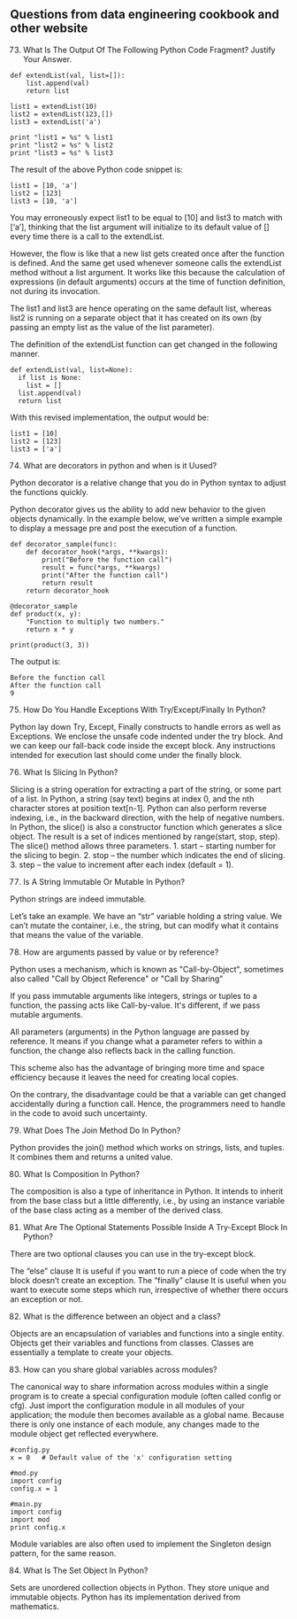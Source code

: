 ## Questions from data engineering cookbook and other website
73. What Is The Output Of The Following Python Code Fragment? Justify Your Answer.
```
def extendList(val, list=[]):
    list.append(val)
    return list

list1 = extendList(10)
list2 = extendList(123,[])
list3 = extendList('a')

print "list1 = %s" % list1
print "list2 = %s" % list2
print "list3 = %s" % list3
```
The result of the above Python code snippet is: 
```
list1 = [10, 'a']
list2 = [123]
list3 = [10, 'a']
```
You may erroneously expect list1 to be equal to [10] and list3 to match with [‘a’], thinking that the list argument will initialize to its default value of [] every time there is a call to the extendList.

However, the flow is like that a new list gets created once after the function is defined. And the same get used whenever someone calls the extendList method without a list argument. It works like this because the calculation of expressions (in default arguments) occurs at the time of function definition, not during its invocation.

The list1 and list3 are hence operating on the same default list, whereas list2 is running on a separate object that it has created on its own (by passing an empty list as the value of the list parameter).

The definition of the extendList function can get changed in the following manner.

```
def extendList(val, list=None):
  if list is None:
    list = []
  list.append(val)
  return list
```
With this revised implementation, the output would be:
```
list1 = [10]
list2 = [123]
list3 = ['a']
```

74. What are decorators in python and when is it Uused?

Python decorator is a relative change that you do in Python syntax to adjust the functions quickly.

Python decorator gives us the ability to add new behavior to the given objects dynamically. In the example below, we’ve written a simple example to display a message pre and post the execution of a function.

```
def decorator_sample(func):
    def decorator_hook(*args, **kwargs):
        print("Before the function call")
        result = func(*args, **kwargs)
        print("After the function call")
        return result
    return decorator_hook

@decorator_sample
def product(x, y):
    "Function to multiply two numbers."
    return x * y

print(product(3, 3))
```

The output is: 
```
Before the function call
After the function call
9
```

75. How Do You Handle Exceptions With Try/Except/Finally In Python?

Python lay down Try, Except, Finally constructs to handle errors as well as Exceptions. We enclose the unsafe code indented under the try block. And we can keep our fall-back code inside the except block. Any instructions intended for execution last should come under the finally block.

76. What Is Slicing In Python?

Slicing is a string operation for extracting a part of the string, or some part of a list. In Python, a string (say text) begins at index 0, and the nth character stores at position text[n-1]. Python can also perform reverse indexing, i.e., in the backward direction, with the help of negative numbers. In Python, the slice() is also a constructor function which generates a slice object. The result is a set of indices mentioned by range(start, stop, step). The slice() method allows three parameters. 1. start – starting number for the slicing to begin. 2. stop – the number which indicates the end of slicing. 3. step – the value to increment after each index (default = 1).

77. Is A String Immutable Or Mutable In Python?

Python strings are indeed immutable.

Let’s take an example. We have an “str” variable holding a string value. We can’t mutate the container, i.e., the string, but can modify what it contains that means the value of the variable.

78. How are arguments passed by value or by reference?

Python uses a mechanism, which is known as "Call-by-Object", sometimes also called "Call by Object Reference" or "Call by Sharing"

If you pass immutable arguments like integers, strings or tuples to a function, the passing acts like Call-by-value. It's different, if we pass mutable arguments.

All parameters (arguments) in the Python language are passed by reference. It means if you change what a parameter refers to within a function, the change also reflects back in the calling function.

This scheme also has the advantage of bringing more time and space efficiency because it leaves the need for creating local copies.

On the contrary, the disadvantage could be that a variable can get changed accidentally during a function call. Hence, the programmers need to handle in the code to avoid such uncertainty.

79. What Does The Join Method Do In Python?

Python provides the join() method which works on strings, lists, and tuples. It combines them and returns a united value.

80. What Is Composition In Python?

The composition is also a type of inheritance in Python. It intends to inherit from the base class but a little differently, i.e., by using an instance variable of the base class acting as a member of the derived class.

81. What Are The Optional Statements Possible Inside A Try-Except Block In Python?

There are two optional clauses you can use in the try-except block.

The “else” clause
It is useful if you want to run a piece of code when the try block doesn’t create an exception.
The “finally” clause
It is useful when you want to execute some steps which run, irrespective of whether there occurs an exception or not.

82. What is the difference between an object and a class?

Objects are an encapsulation of variables and functions into a single entity. Objects get their variables and functions from classes. Classes are essentially a template to create your objects.

83. How can you share global variables across modules?

The canonical way to share information across modules within a single program is to create a special configuration module (often called config or cfg). Just import the configuration module in all modules of your application; the module then becomes available as a global name. Because there is only one instance of each module, any changes made to the module object get reflected everywhere.
```
#config.py
x = 0   # Default value of the 'x' configuration setting

#mod.py
import config
config.x = 1

#main.py
import config
import mod
print config.x
```

Module variables are also often used to implement the Singleton design pattern, for the same reason.

84. What Is The Set Object In Python?

Sets are unordered collection objects in Python. They store unique and immutable objects. Python has its implementation derived from mathematics.
